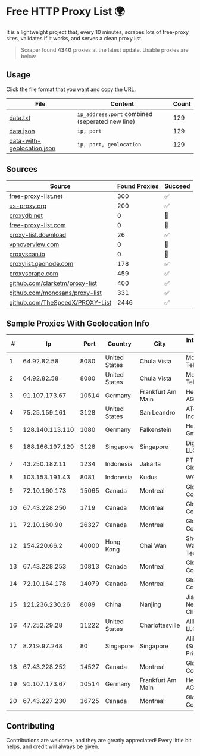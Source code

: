 
# Free HTTP Proxy List 🌍

It is a lightweight project that, every 10 minutes, scrapes lots of free-proxy sites, validates if it works, and serves a clean proxy list.


> Scraper found **4340** proxies at the latest update. Usable proxies are below.

## Usage

Click the file format that you want and copy the URL.


|File|Content|Count|
|----|-------|-----|
|[data.txt](https://raw.githubusercontent.com/themiralay/Proxy-List-World/master/data.txt)|`ip_address:port` combined (seperated new line)|129|
|[data.json](https://raw.githubusercontent.com/themiralay/Proxy-List-World/master/data.json)|`ip, port`|129|
|[data-with-geolocation.json](https://raw.githubusercontent.com/themiralay/Proxy-List-World/master/data-with-geolocation.json)|`ip, port, geolocation`|129|

## Sources

|Source|Found Proxies|Succeed|
|------|-------------|-------|
|[free-proxy-list.net](https://free-proxy-list.net)|300|✅|
|[us-proxy.org](https://www.us-proxy.org)|200|✅|
|[proxydb.net](http://proxydb.net)|0|🚫|
|[free-proxy-list.com](https://free-proxy-list.com/?page=&port=&type%5B%5D=http&type%5B%5D=https&up_time=0&search=Search)|0|🚫|
|[proxy-list.download](https://www.proxy-list.download/HTTP)|26|✅|
|[vpnoverview.com](https://vpnoverview.com/privacy/anonymous-browsing/free-proxy-servers)|0|🚫|
|[proxyscan.io](https://www.proxyscan.io)|0|🚫|
|[proxylist.geonode.com](https://proxylist.geonode.com/api/proxy-list?limit=300&page=1&sort_by=lastChecked&sort_type=desc&protocols=http,https)|178|✅|
|[proxyscrape.com](https://api.proxyscrape.com/v2/?request=displayproxies&protocol=http&timeout=10000&country=all&ssl=all&anonymity=all)|459|✅|
|[github.com/clarketm/proxy-list](https://raw.githubusercontent.com/clarketm/proxy-list/master/proxy-list-raw.txt)|400|✅|
|[github.com/monosans/proxy-list](https://raw.githubusercontent.com/monosans/proxy-list/main/proxies/http.txt)|331|✅|
|[github.com/TheSpeedX/PROXY-List](https://raw.githubusercontent.com/TheSpeedX/PROXY-List/master/http.txt)|2446|✅|


## Sample Proxies With Geolocation Info

|#|Ip|Port|Country|City|Internet Service Provider|
|-|--|----|-------|----|-------------------------|
|1|64.92.82.58|8080|United States|Chula Vista|Momentum Telecom, Inc.|
|2|64.92.82.58|8080|United States|Chula Vista|Momentum Telecom, Inc.|
|3|91.107.173.67|10514|Germany|Frankfurt Am Main|Hetzner Online AG|
|4|75.25.159.161|3128|United States|San Leandro|AT&T Services, Inc.|
|5|128.140.113.110|1080|Germany|Falkenstein|Hetzner Online GmbH|
|6|188.166.197.129|3128|Singapore|Singapore|DigitalOcean, LLC|
|7|43.250.182.11|1234|Indonesia|Jakarta|PT Aris Media Globalindo|
|8|103.153.191.43|8081|Indonesia|Kudus|WANET|
|9|72.10.160.173|15065|Canada|Montreal|GloboTech Communications|
|10|67.43.228.250|1719|Canada|Montreal|GloboTech Communications|
|11|72.10.160.90|26327|Canada|Montreal|GloboTech Communications|
|12|154.220.66.2|40000|Hong Kong|Chai Wan|Shenzhen Wanghu Technology Co|
|13|67.43.228.253|10813|Canada|Montreal|GloboTech Communications|
|14|72.10.164.178|14079|Canada|Montreal|GloboTech Communications|
|15|121.236.236.26|8089|China|Nanjing|Jiangsu Network of ChinaTelecom|
|16|47.252.29.28|11222|United States|Charlottesville|Alibaba.com LLC|
|17|8.219.97.248|80|Singapore|Singapore|Alibaba Cloud (Singapore) Private Limited|
|18|67.43.228.252|14527|Canada|Montreal|GloboTech Communications|
|19|91.107.173.67|10514|Germany|Frankfurt Am Main|Hetzner Online AG|
|20|67.43.227.230|16725|Canada|Montreal|GloboTech Communications|



## Contributing

Contributions are welcome, and they are greatly appreciated! Every
little bit helps, and credit will always be given.

